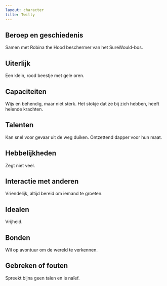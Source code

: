 ```yaml
---
layout: character
title: Twilly
---
```


## Beroep en geschiedenis
Samen met Robina the Hood beschermer van het SureWould-bos.

## Uiterlijk
Een klein, rood beestje met gele oren.

## Capaciteiten
Wijs en behendig, maar niet sterk. Het stokje dat ze bij zich hebben, heeft helende krachten.

## Talenten
Kan snel voor gevaar uit de weg duiken. Ontzettend dapper voor hun maat.

## Hebbelijkheden
Zegt niet veel.

## Interactie met anderen
Vriendelijk, altijd bereid om iemand te groeten.

## Idealen
Vrijheid.

## Bonden
Wil op avontuur om de wereld te verkennen.

## Gebreken of fouten
Spreekt bijna geen talen en is naïef.